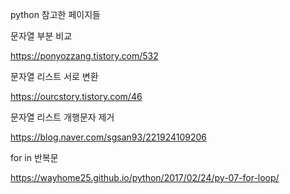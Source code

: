 python 참고한 페이지들



문자열 부분 비교

https://ponyozzang.tistory.com/532



문자열 리스트 서로 변환

https://ourcstory.tistory.com/46



문자열 리스트 개행문자 제거

https://blog.naver.com/sgsan93/221924109206



for in 반복문

https://wayhome25.github.io/python/2017/02/24/py-07-for-loop/